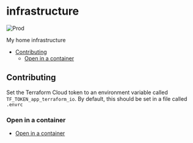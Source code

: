 # infrastructure

![Prod](https://argocd.simonemms.com/api/badge?name=registry)

My home infrastructure

<!-- toc -->

* [Contributing](#contributing)
  * [Open in a container](#open-in-a-container)

<!-- Regenerate with "pre-commit run -a markdown-toc" -->

<!-- tocstop -->

## Contributing

Set the Terraform Cloud token to an environment variable called
`TF_TOKEN_app_terraform_io`. By default, this should be set in a file called
`.envrc`

### Open in a container

* [Open in a container](https://code.visualstudio.com/docs/devcontainers/containers)
